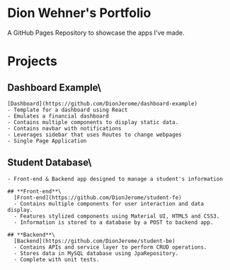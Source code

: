 # Dion Wehner's Portfolio
A GitHub Pages Repository to showcase the apps I've made.

# **Projects**
  ## **Dashboard Example**\
    [Dashboard](https://github.com/DionJerome/dashboard-example)
    - Template for a dashboard using React
    - Emulates a financial dashboard
    - Contains multiple components to display static data. 
    - Contains navbar with notifications
    - Leverages sidebar that uses Routes to change webpages
    - Single Page Application

  
  ## **Student Database**\
    - Front-end & Backend app designed to manage a student's information
    
    ## **Front-end**\
      [Front-end](https://github.com/DionJerome/student-fe)
      - Contains multiple components for user interaction and data display.
      - Features stylized components using Material UI, HTML5 and CSS3.
      - Information is stored to a database by a POST to backend app.
      
    ## **Backend**\
      [Backend](https://github.com/DionJerome/student-be)
      - Contains APIs and service layer to perform CRUD operations.  
      - Stores data in MySQL database using JpaRepository.  
      - Complete with unit tests.
